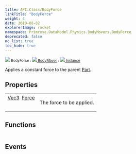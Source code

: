 ```yaml
---
title: API:Class/BodyForce
linkTitle: "BodyForce"
weight: 4
date: 2019-08-02
explorerImage: rocket
namespace: Primrose.DataModel.Physics.BodyMovers.BodyForce
deprecated: false
no_list: true
toc_hide: true
---
```

<small class="inheritance">
<span class="" href="/docs/api-reference/Class/BodyForce"><img src="/icons/silk/rocket.png"/>&nbsp;BodyForce</span>&nbsp;:&nbsp;<a class="" href="/docs/api-reference/Class/BodyMover"><img src="/icons/silk/rocket.png"/>&nbsp;BodyMover</a>&nbsp;:&nbsp;<a class="" href="/docs/api-reference/Class/Instance"><img src="/icons/silk/default.png"/>&nbsp;Instance</a></small>
<p class="summary">

Applies a constant force to the parent <a href="/docs/api-reference/Class/Part/" >Part</a>.

</p>
 
## Properties
 
<table class="studiohide">
<tbody>
<tr class="function-row ">
<td style="vertical-align:top;white-space:normal;">
<div>
<a class="type" href="/docs/api-reference/DataType/Vec3">Vec3</a><span class="method-body" style="text-indent: -2em; padding-left: 0.5em"><a class="name" href="Force">Force</a></span></td>
<td style="vertical-align:top;white-space:normal;">
<p>
The force to be applied.
</p></td>
</tr>

</tbody>
</table>
 
## Functions
 
<table class="studiohide">
<tbody>
</tbody>
</table>
 
## Events
 
<table class="studiohide">
<tbody>
</tbody>
</table>
<b>
</b>
<div class="inheritors">
<ul class="root">
</ul>
</div>
